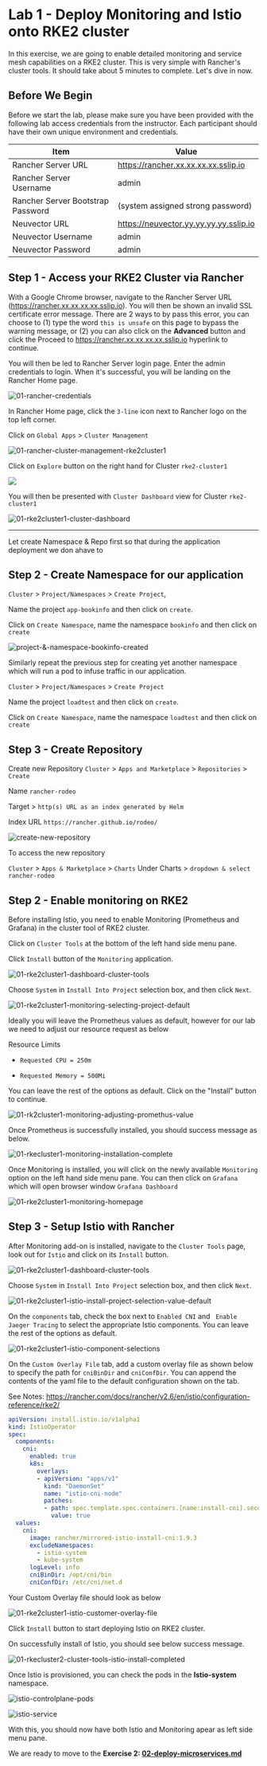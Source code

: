 # Lab 1 - Deploy Monitoring and Istio onto RKE2 cluster

In this exercise, we are going to enable detailed monitoring and service mesh capabilities on a RKE2 cluster. This is very simple with Rancher's cluster tools. It should take about 5 minutes to complete. Let's dive in now.



## Before We Begin

Before we start the lab, please make sure you have been provided with the following lab access credentials from the instructor. Each participant should have their own unique environment and credentials.

| Item                              | Value                                  |
| --------------------------------- | -------------------------------------- |
| Rancher Server URL                | https://rancher.xx.xx.xx.xx.sslip.io   |
| Rancher Server Username           | admin                                  |
| Rancher Server Bootstrap Password | (system assigned strong password)      |
| Neuvector URL                     | https://neuvector.yy.yy.yy.yy.sslip.io |
| Neuvector Username                | admin                                  |
| Neuvector Password                | admin                                  |



## Step 1 - Access your RKE2 Cluster via Rancher

With a Google Chrome browser, navigate to the Rancher Server URL (https://rancher.xx.xx.xx.xx.sslip.io). You will then be shown an invalid SSL certificate error message. There are 2 ways to by pass this error, you can choose to (1) type the word `this is unsafe` on this page to bypass the warning message, or (2) you can also click on the **Advanced** button and click the Proceed to https://rancher.xx.xx.xx.xx.sslip.io hyperlink to continue. 

You will then be led to Rancher Server login page. Enter the admin credentials to login. When it's successful, you will be landing on the Rancher Home page. 

![01-rancher-credentials](../images/01-rancher-credentials-16507073634331.png)



In Rancher Home page, click the `3-line` icon next to Rancher logo on the top left corner. 

Click on `Global Apps` > `Cluster Management`

![01-rancher-cluster-management-rke2cluster1](../images/01-rancher-cluster-management-rke2cluster1.png)

Click on `Explore` button on the right hand for Cluster `rke2-cluster1`

![](../images/01-rancher-cluster-management-rke2cluster1-explore.png)

You will then be presented with `Cluster Dashboard` view for Cluster `rke2-cluster1`

![01-rke2cluster1-cluster-dashboard](../images/01-rke2cluster1-cluster-dashboard.png)



---------------------------------------------------------------------------------------------------------------------------------------------------------------------------------------------------------------------

Let create Namespace & Repo first so that during the application deployment we don ahave to 

## Step 2 - Create Namespace for our application

`Cluster` > `Project/Namespaces` > `Create Project`, 

Name the project `app-bookinfo` and then click on `create`.  

Click on `Create Namespace`, name the namespace `bookinfo` and then click on `create`

![project-&-namespace-bookinfo-created](../images/project-&-namespace-bookinfo-created-16555693733721.png)



Similarly repeat the previous step for creating yet another namespace which will run a pod to infuse traffic in our application. 

`Cluster` > `Project/Namespaces` > `Create Project`

Name the project `loadtest` and then click on `create`.  

Click on `Create Namespace`, name the namespace `loadtest` and then click on `create`

## Step 3 - Create Repository

Create new Repository `Cluster` > `Apps and Marketplace` > `Repositories` > `Create`

Name `rancher-rodeo`

Target > `http(s) URL as an index generated by Helm` 

Index URL `https://rancher.github.io/rodeo/`

![create-new-repository](../images/create-new-repository-16555693996772.png)

To access the new repository 

`Cluster` > `Apps & Marketplace` > `Charts`  Under Charts > `dropdown & select rancher-rodeo`

## Step 2 - Enable monitoring on RKE2

Before installing Istio, you need to enable Monitoring (Prometheus and Grafana) in the cluster tool of RKE2 cluster.

Click on `Cluster Tools` at the bottom of the left hand side menu pane. 

Click `Install`  button of the `Monitoring` application.

![01-rke2cluster1-dashboard-cluster-tools](../images/01-rke2cluster1-dashboard-cluster-tools.png)

Choose `System` in `Install Into Project` selection box, and then click `Next`.

![01-rke2cluster1-monitoring-selecting-project-default](../images/01-rke2cluster1-monitoring-selecting-project-default.png)

Ideally you will leave the Prometheus values as default, however for our lab we need to adjust our resource request as below

Resource Limits 

* `Requested CPU = 250m`

* `Requested Memory = 500Mi`

You can leave the rest of the options as default. Click on the "Install" button to continue.

![01-rk2cluster1-monitoring-adjusting-promethus-value](../images/01-rk2cluster1-monitoring-adjusting-promethus-value.png)

Once Prometheus is successfully installed, you should success message as below. 

![01-rkecluster1-monitoring-installation-complete](../images/01-rkecluster1-monitoring-installation-complete.png)

Once Monitoring is installed, you will click on the newly available `Monitoring` option on the left hand side menu pane. You can then click on `Grafana` which will open browser window `Grafana Dashboard`

![01-rke2cluster1-monitoring-homepage](../images/01-rke2cluster1-monitoring-homepage.png)

## Step 3 - Setup Istio with Rancher

After Monitoring add-on is installed, navigate to the `Cluster Tools` page, look out for `Istio` and click on its `Install` button.

![01-rke2cluster1-dashboard-cluster-tools](../images/01-rke2cluster1-dashboard-cluster-tools.png)

Choose `System` in `Install Into Project` selection box, and then click `Next`.

![01-rke2cluster1-istio-install-project-selection-value-default](../images/01-rke2cluster1-istio-install-project-selection-value-default.png)

On the `components` tab, check the box next to `Enabled CNI` and ` Enable Jaeger Tracing` to select the appropriate Istio components. 
You can leave the rest of the options as default.

![01-rke2cluster1-istio-component-selections](../images/01-rke2cluster1-istio-component-selections.png)

On the `Custom Overlay File` tab, add a custom overlay file as shown below to specify the path for `cniBinDir` and `cniConfDir`.
You can append the contents of the yaml file to the default configuration shown on the tab.

See Notes: https://rancher.com/docs/rancher/v2.6/en/istio/configuration-reference/rke2/

```yaml
apiVersion: install.istio.io/v1alpha1
kind: IstioOperator
spec:
  components:
    cni:
      enabled: true
      k8s:
        overlays:
        - apiVersion: "apps/v1"
          kind: "DaemonSet"
          name: "istio-cni-node"
          patches:
          - path: spec.template.spec.containers.[name:install-cni].securityContext.privileged
            value: true
  values:
    cni:
      image: rancher/mirrored-istio-install-cni:1.9.3
      excludeNamespaces:
        - istio-system
        - kube-system
      logLevel: info
      cniBinDir: /opt/cni/bin
      cniConfDir: /etc/cni/net.d
```

Your Custom Overlay file should look as below

![01-rke2cluster1-istio-customer-overlay-file](../images/01-rke2cluster1-istio-customer-overlay-file.png)

Click `Install` button to start deploying Istio on RKE2 cluster.

On successfully install of Istio, you should see below success message.

![01-rkecluster2-cluster-tools-istio-install-completed](../images/01-rkecluster2-cluster-tools-istio-install-completed.png)

Once Istio is provisioned, you can check the pods in the **Istio-system** namespace. 

![istio-controlplane-pods](../images/istio-controlplane-pods-16555694373013.png)

![istio-service](../images/istio-service-16555694554844.png)



With this, you should now have both Istio and Monitoring apear as left side menu pane. 

We are ready to move to the **Exercise 2: [02-deploy-microservices.md](https://github.com/dsohk/rancher-istio-workshop/blob/main/docs/02-deploy-microservices.md)**
